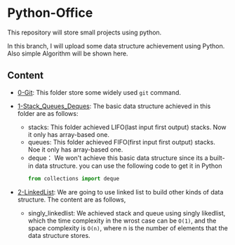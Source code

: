 # Python-Office
This repository will store small projects using python. 

In this branch, I will upload some data structure achievement using Python. Also simple Algorithm will be shown here.

## Content
- [0-Git](https://github.com/JinkaiGUAN/Python-Office/tree/DataStructure/0-Git): This folder store some widely used `git` command. 

- [1-Stack_Queues_Deques](https://github.com/JinkaiGUAN/Python-Office/tree/DataStructure/1-Stack_Queues_Deques): The basic data structure achieved in this folder are as follows:
  - stacks: This folder achieved LIFO(last input first output) stacks. Now it only has array-based one.
  - queues: This folder achieved FIFO(first input first output) stacks. Noe it only has array-based one.
  - deque： We won't achieve this basic data structure since its a built-in data structure. you can use the following code to get it in Python
    ```python
    from collections import deque
    ```
- [2-LinkedList](https://github.com/JinkaiGUAN/Python-Office/tree/DataStructure/2-LinkedList): We are going to use linked list to build other kinds of data structure. The content are as follows,
  - singly_linkedlist: We achieved stack and queue using singly likedlist, which the time complexity in the wrost case can be `O(1)`, and the space complexity is `O(n)`, where n is the number of elements that the data structure stores.
   
